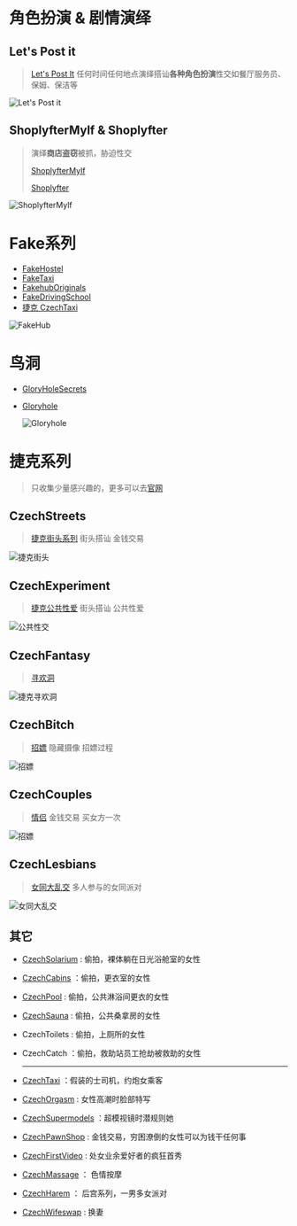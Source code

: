 # 角色扮演 & 剧情演绎

## **Let's Post it**

> [Let's Post It](https://www.letspostit.com/) 任何时间任何地点演绎搭讪**各种角色扮演**性交如餐厅服务员、保姆、保洁等

![Let's Post it](https://weifun1995.github.io/avhub/images/letspostit.jpg)



## ShoplyfterMylf & Shoplyfter

> 演绎**商店盗窃**被抓，胁迫性交
>
> [ShoplyfterMylf](https://www.shoplyftermylf.com/) 
>
> [Shoplyfter](https://www.shoplyfter.com/)

![ShoplyfterMylf](https://weifun1995.github.io/avhub/images/shoplyftermylf.jpg)



# Fake系列

- [FakeHostel](https://www.fakehostel.com/)
- [FakeTaxi ](https://www.faketaxi.com/)
- [FakehubOriginals](https://www.fakehub.com/fakehuboriginals)
- [FakeDrivingSchool](https://www.fakehub.com/fakedrivingschool)
- [捷克 CzechTaxi](https://czechtaxi.com)

![FakeHub](https://weifun1995.github.io/avhub/images/fakehub.png)



# 鸟洞

- [GloryHoleSecrets](https://www.gloryholesecrets.com/)

- [Gloryhole](https://www.gloryhole.com/)

  ![Gloryhole](https://weifun1995.github.io/avhub/images/gloryhole.webp)

# 捷克系列

> 只收集少量感兴趣的，更多可以去[官网](https://czechav.com/)

## CzechStreets

> [捷克街头系列](https://czechstreets.com/?utm_source=czechav.com&utm_medium=logo_bottom&utm_campaign=project-listing)  街头搭讪 金钱交易

![捷克街头](https://weifun1995.github.io/avhub/images/czechstreets.jpg)



## CzechExperiment

> [捷克公共性爱](https://czechexperiment.com/?utm_source=czechav.com&utm_medium=button_bottom&utm_campaign=project-listing&adult_content_agreement=true)  街头搭讪 公共性爱

![公共性交](https://weifun1995.github.io/avhub/images/czechexperiment.jpg)



## CzechFantasy

> [寻欢洞](https://czechfantasy.com/?utm_source=czechav.com&utm_medium=button_bottom&utm_campaign=project-listing)

![捷克寻欢洞](https://weifun1995.github.io/avhub/images/czechfantasy.jpg)



##  CzechBitch

> [招嫖](https://czechbitch.com/?utm_source=czechav.com&utm_medium=button_bottom&utm_campaign=project-listing) 隐藏摄像 招嫖过程

![招嫖](https://weifun1995.github.io/avhub/images/czechbitch.jpg)



##  CzechCouples

> [情侣](https://czechcouples.com/?utm_source=czechav.com&utm_medium=button_bottom&utm_campaign=project-listing) 金钱交易  买女方一次

![招嫖](https://weifun1995.github.io/avhub/images/czechcouples.jpg)

##  CzechLesbians

> [女同大乱交](https://czechlesbians.com/?utm_source=czechav.com&utm_medium=button_bottom&utm_campaign=project-listing&adult_content_agreement=true)  多人参与的女同派对

![女同大乱交](https://weifun1995.github.io/avhub/images/czechlesbians.jpg)



## 其它

- [CzechSolarium](https://czechsolarium.com) : 偷拍，裸体躺在日光浴舱室的女性

- [CzechCabins](https://czechcabins.com) ：偷拍，更衣室的女性

- [CzechPool](https://czechpool.com) : 偷拍，公共淋浴间更衣的女性

- [CzechSauna](https://czechsauna.com) : 偷拍，公共桑拿房的女性

- CzechToilets : 偷拍，上厕所的女性

- CzechCatch ：偷拍，救助站员工抢劫被救助的女性

  ------

  

- [CzechTaxi](https://czechtaxi.com)  ：假装的士司机，约炮女乘客

- [CzechOrgasm](https://czechorgasm.com/) : 女性高潮时脸部特写

- [CzechSupermodels](https://czechsupermodels.com) ：超模视镜时潜规则她

- [CzechPawnShop](https://czechpawnshop.com) : 金钱交易，穷困潦倒的女性可以为钱干任何事

- [CzechFirstVideo](https://czechfirstvideo.com) : 处女业余爱好者的疯狂首秀

- [CzechMassage](https://czechmassage.com) ： 色情按摩

- [CzechHarem](https://czechharem.com) ： 后宫系列，一男多女派对

- [CzechWifeswap](https://czechwifeswap.com) : 换妻

  
